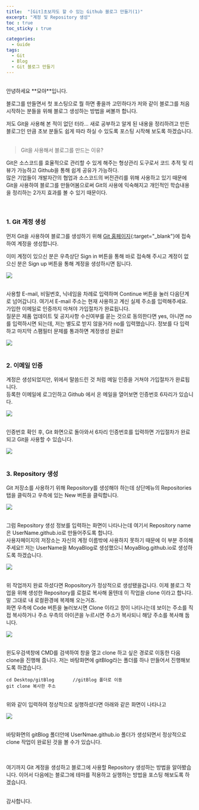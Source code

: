 ```yaml
---
title:  "[Git]초보자도 할 수 있는 Github 블로그 만들기(1)"
excerpt: "계정 및 Repository 생성"
toc : true
toc_sticky : true

categories:
  - Guide
tags: 
  - Git 
  - Blog
  - Git 블로그 만들기
---
```


<br/>
안녕하세요 **모야**입니다.

블로그를 만들면서 첫 포스팅으로 뭘 하면 좋을까 고민하다가 저와 같이 블로그를 처음 시작하는 분들을 위해 블로그 생성하는
방법을 써볼까 합니다.

저도 Git을 사용해 본 적이 없던 터라... 새로 공부하고 알게 된 내용을 정리하려고 만든 블로그인 만큼 초보 분들도
쉽게 따라 하실 수 있도록 포스팅 시작해 보도록 하겠습니다.<br/><br/>


> Git을 사용해서 블로그를 만드는 이유?

Git은 소스코드를 효율적으로 관리할 수 있게 해주는 형상관리 도구로서 코드 추적 및 리뷰가 가능하고 
Github을 통해 쉽게 공유가 가능하다.<br/> 많은 기업들이 개발자간의 협업과 소스코드의 버전관리를 위해 
사용하고 있기 때문에 Git을 사용하여 블로그를 만들어봄으로써 Git의 사용에 익숙해지고 개인적인 학습내용을
정리하는 2가지 효과를 볼 수 있기 때문이다.<br/><br/><br/>



### 1. Git 계정 생성

먼저 Git을 사용하여 블로그를 생성하기 위해 [Git 홈페이지](https://github.com){:target="_blank"}에 접속하여 계정을 생성합니다.


이미 계정이 있으신 분은 우측상단 Sign in 버튼을 통해 바로 접속해 주시고 계정이 없으신 분은 Sign up 버튼을 통해 계정을 생성하시면 됩니다.

<img src="/assets/images/git_homepage.PNG"><br/><br/>


사용할 E-mail, 비밀번호, 닉네임을 차례로 입력하며 Continue 버튼을 눌러 다음단계로 넘어갑니다. 
여기서 E-mail 주소는 현재 사용하고 계신 실제 주소를 입력해주세요. 가입한 이메일로 인증까지 마쳐야 가입절차가 완료됩니다.<br/>
질문은 제품 업데이트 및 공지사항 수신여부를 묻는 것으로 동의한다면 yes, 아니면 no 를 입력하시면 되는데, 
저는 별도로 받지 않을거라 no를 입력했습니다.
정보를 다 입력하고 마지막 스팸필터 문제를 통과하면 계정생성 완료!!

<img src="/assets/images/git_acc_create2.PNG"><br/><br/>



### 2. 이메일 인증

계정은 생성되었지만, 위에서 말씀드린 것 처럼 메일 인증을 거쳐야 가입절차가 완료됩니다.<br/>
등록한 이메일에 로그인하고 Github 에서 온 메일을 열어보면 인증번호 6자리가 있습니다.


<img src="/assets/images/git_certCode.JPG"><br/><br/>


인증번호 확인 후, Git 화면으로 돌아와서 6자리 인증번호를 입력하면 가입절차가 완료되고 Git을 사용할 수 있습니다.


<img src="/assets/images/git_enterCode.PNG"><br/><br/>



### 3. Repository 생성

Git 저장소를 사용하기 위해 Repository를 생성해야 하는데 상단메뉴의 Repositories 탭을 클릭하고 우측에 있는
New 버튼을 클릭합니다.

<img src="/assets/images/repository.PNG"><br/><br/>



그럼 Repository 생성 정보를 입력하는 화면이 나타나는데 여기서 Repository name 은 UserName.github.io로
만들어주도록 합니다.<br/>
사용자페이지의 저장소는 자신의 계정 이름밖에 사용하지 못하기 때문에
이 부분 주의해주세요!! 저는 UserName을 MoyaBlog로 생성했으니 MoyaBlog.github.io로 생성하도록 하겠습니다.

<img src="/assets/images/create_repository.PNG"><br/><br/>



위 작업까지 완료 하셨다면 Ropository가 정상적으로 생성됐을겁니다. 
이제 블로그 작업을 위해 생성한 Repository를 로컬로 복사해 올텐데
이 작업을 clone 이라고 합니다. 말 그대로 내 로컬환경에 복제해 오는거죠.<br/>
화면 우측에 Code 버튼을 눌러보시면 Clone 이라고 창이 나타나는데 보이는 주소를 직접 복사하거나
주소 우측의 아이콘을 누르시면 주소가 복사되니 해당 주소를 복사해 둡니다.

<img src="/assets/images/clone.PNG"><br/><br/>



윈도우검색창에 CMD를 검색하여 창을 열고 clone 하고 싶은 경로로 이동한 다음 clone을 진행해 줍니다.
저는 바탕화면에 gitBlog라는 폴더를 하나 만들어서 진행해보도록 하겠습니다.

    cd Desktop/gitBlog       //gitBlog 폴더로 이동
    git clone 복사한 주소


<br/>
위와 같이 입력하여 정상적으로 실행하셨다면 아래와 같은 화면이 나타나고

<img src="/assets/images/cmdClone.PNG"><br/><br/>



바탕화면의 gitBlog 폴더안에 UserNmae.github.io 폴더가 생성되면서 정상적으로 clone 작업이
완료된 것을 볼 수가 있습니다.<br/><br/><br/>



여기까지 Git 계정을 생성하고 블로그에 사용할 Repository 생성하는 방법을 알아봤습니다.
이어서 다음에는 블로그에 테마를 적용하고 실행하는 방법을 포스팅 해보도록 하겠습니다.<br/><br/>


감사합니다.

